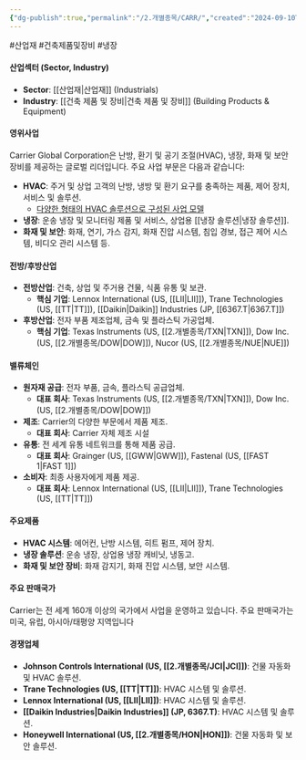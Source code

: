 ```yaml
---
{"dg-publish":true,"permalink":"/2.개별종목/CARR/","created":"2024-09-10T12:14:05.917+09:00","updated":"2025-07-29T21:37:04.447+09:00"}
---
```


#산업재 #건축제품및장비 #냉장


#### 산업섹터 (Sector, Industry)

- **Sector**: [[산업재\|산업재]] (Industrials)
- **Industry**: [[건축 제품 및 장비\|건축 제품 및 장비]] (Building Products & Equipment)

#### 영위사업

Carrier Global Corporation은 난방, 환기 및 공기 조절(HVAC), 냉장, 화재 및 보안 장비를 제공하는 글로벌 리더입니다. 주요 사업 부문은 다음과 같습니다:

- **HVAC**: 주거 및 상업 고객의 난방, 냉방 및 환기 요구를 충족하는 제품, 제어 장치, 서비스 및 솔루션.
	- [다양한 형태의 HVAC 솔루션으로 구성된 사업 모델](7.1_전력에%20묻는%20네%20개의%20질문들.pdf#page=31&selection=6,0,18,2&color=yellow)
- **냉장**: 운송 냉장 및 모니터링 제품 및 서비스, 상업용 [[냉장 솔루션\|냉장 솔루션]].
- **화재 및 보안**: 화재, 연기, 가스 감지, 화재 진압 시스템, 침입 경보, 접근 제어 시스템, 비디오 관리 시스템 등.

#### 전방/후방산업

- **전방산업**: 건축, 상업 및 주거용 건물, 식품 유통 및 보관.
    - **핵심 기업**: Lennox International (US, [[LII\|LII]]), Trane Technologies (US, [[TT\|TT]]), [[Daikin\|Daikin]] Industries (JP, [[6367.T\|6367.T]])
- **후방산업**: 전자 부품 제조업체, 금속 및 플라스틱 가공업체.
    - **핵심 기업**: Texas Instruments (US, [[2.개별종목/TXN\|TXN]]), Dow Inc. (US, [[2.개별종목/DOW\|DOW]]), Nucor (US, [[2.개별종목/NUE\|NUE]])

#### 밸류체인

- **원자재 공급**: 전자 부품, 금속, 플라스틱 공급업체.
    - **대표 회사**: Texas Instruments (US, [[2.개별종목/TXN\|TXN]]), Dow Inc. (US, [[2.개별종목/DOW\|DOW]])
- **제조**: Carrier의 다양한 부문에서 제품 제조.
    - **대표 회사**: Carrier 자체 제조 시설
- **유통**: 전 세계 유통 네트워크를 통해 제품 공급.
    - **대표 회사**: Grainger (US, [[GWW\|GWW]]), Fastenal (US, [[FAST 1\|FAST 1]])
- **소비자**: 최종 사용자에게 제품 제공.
    - **대표 회사**: Lennox International (US, [[LII\|LII]]), Trane Technologies (US, [[TT\|TT]])

#### 주요제품

- **HVAC 시스템**: 에어컨, 난방 시스템, 히트 펌프, 제어 장치.
- **냉장 솔루션**: 운송 냉장, 상업용 냉장 캐비닛, 냉동고.
- **화재 및 보안 장비**: 화재 감지기, 화재 진압 시스템, 보안 시스템.

#### 주요 판매국가

Carrier는 전 세계 160개 이상의 국가에서 사업을 운영하고 있습니다. 주요 판매국가는 미국, 유럽, 아시아/태평양 지역입니다

#### 경쟁업체

- **Johnson Controls International (US, [[2.개별종목/JCI\|JCI]])**: 건물 자동화 및 HVAC 솔루션.
- **Trane Technologies (US, [[TT\|TT]])**: HVAC 시스템 및 솔루션.
- **Lennox International (US, [[LII\|LII]])**: HVAC 시스템 및 솔루션.
- **[[Daikin Industries\|Daikin Industries]] (JP, 6367.T)**: HVAC 시스템 및 솔루션.
- **Honeywell International (US, [[2.개별종목/HON\|HON]])**: 건물 자동화 및 보안 솔루션.